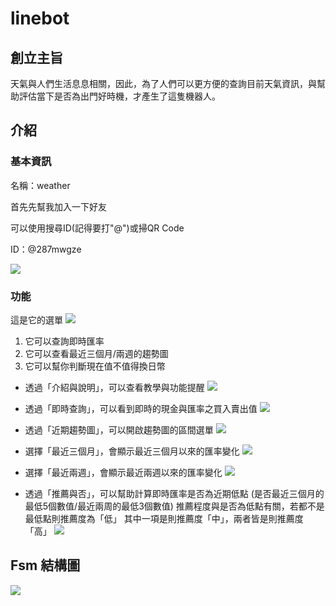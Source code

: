 # linebot
## 創立主旨

天氣與人們生活息息相關，因此，為了人們可以更方便的查詢目前天氣資訊，與幫助評估當下是否為出門好時機，才產生了這隻機器人。

## 介紹
### 基本資訊
名稱：weather

首先先幫我加入一下好友

可以使用搜尋ID(記得要打"@")或掃QR Code

ID：@287mwgze

![](https://imgur.com/m8ity4v.png)

### 功能
這是它的選單
![](https://imgur.com/y6RylRi.png)

1. 它可以查詢即時匯率
2. 它可以查看最近三個月/兩週的趨勢圖
3. 它可以幫你判斷現在值不值得換日幣

+ 透過「介紹與說明」，可以查看教學與功能提醒
![](https://i.imgur.com/gAe92Yj.png)

+ 透過「即時查詢」，可以看到即時的現金與匯率之買入賣出值
![](https://i.imgur.com/ETZQzxg.png)

+ 透過「近期趨勢圖」，可以開啟趨勢圖的區間選單
![](https://i.imgur.com/VRY0trM.png)

+ 選擇「最近三個月」，會顯示最近三個月以來的匯率變化
![](https://i.imgur.com/53RtTUm.png)

+ 選擇「最近兩週」，會顯示最近兩週以來的匯率變化
![](https://i.imgur.com/yEeQ5RE.png)

+ 透過「推薦與否」，可以幫助計算即時匯率是否為近期低點
  (是否最近三個月的最低5個數值/最近兩周的最低3個數值)
  推薦程度與是否為低點有關，若都不是最低點則推薦度為「低」
  其中一項是則推薦度「中」，兩者皆是則推薦度「高」
  ![](https://i.imgur.com/zp6IZtn.png)


## Fsm 結構圖
![](https://i.imgur.com/zEHiCcn.png)


